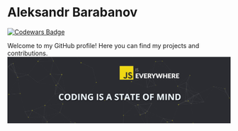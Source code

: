 # Aleksandr Barabanov

[![Codewars Badge](https://www.codewars.com/users/Aleksandr-Barabanov/badges/large)](https://www.codewars.com/users/Aleksandr-Barabanov)

Welcome to my GitHub profile! Here you can find my projects and contributions.
<img src="https://github.com/Aleksandr-Barabanov-DE/AleksandrBarabanov/blob/main/hero-section.jpg" alt="Hero section slogan" width="1200"/>
